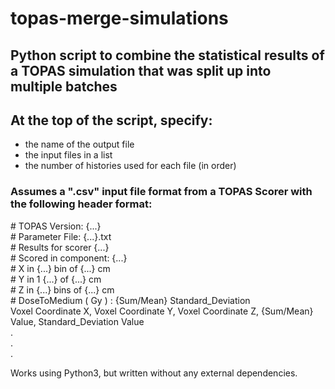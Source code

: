 # topas-merge-simulations

## Python script to combine the statistical results of a TOPAS simulation that was split up into multiple batches

## At the top of the script, specify:
- the name of the output file
- the input files in a list
- the number of histories used for each file (in order)

### Assumes a ".csv" input file format from a TOPAS Scorer with the following header format:



\# TOPAS Version: {...}  
\# Parameter File: {...}.txt  
\# Results for scorer {...}  
\# Scored in component: {...}  
\# X in {...} bin of {...} cm  
\# Y in 1 {...} of {...} cm  
\# Z in {...} bins of {...} cm  
\# DoseToMedium ( Gy ) : {Sum/Mean}   Standard_Deviation     
Voxel Coordinate X, Voxel Coordinate Y, Voxel Coordinate Z, {Sum/Mean} Value, Standard_Deviation Value   
                 .   
                 .   
                 .   
  
  
Works using Python3, but written without any external dependencies. 
